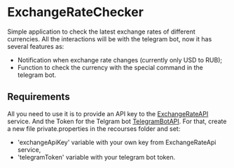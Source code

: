 # ExchangeRateChecker

Simple application to check the latest exchange rates of different currencies. 
All the interactions will be with the telegram bot, now it has several features as:
 - Notification when exchange rate changes (currently only USD to RUB);
 - Function to check the currency with the special command in the telegram bot.

## Requirements
All you need to use it is to provide an API key to the [ExchangeRateAPI](https://app.exchangerate-api.com) service.
And the Token for the Telgram bot [TelegramBotAPI](https://core.telegram.org/bots/features#creating-a-new-bot).
For that, create a new file private.properties in the recourses folder and set: 
 - 'exchangeApiKey' variable with your own key from ExchangeRateApi service,
 - 'telegramToken' variable with your telegram bot token.